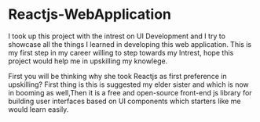# Reactjs-WebApplication
I took up this project with the intrest on UI Development and I try to showcase all the things I learned in developing this web application. 
This is my first step in my career willing to step towards my Intrest, hope this project would help me in upskilling my knowlege.

First you will be thinking why she took Reactjs as first preference in upskilling?
First thing is this is suggested my elder sister and which is now in booming as well,Then it is a free and open-source front-end js library for building user interfaces based on UI components which starters like me would learn easily.
